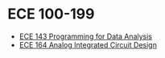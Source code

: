 # ECE 100-199

* [ECE 143 Programming for Data Analysis](/ECE/ECE143.md)
* [ECE 164 Analog Integrated Circuit Design](/ECE/ECE164.md)